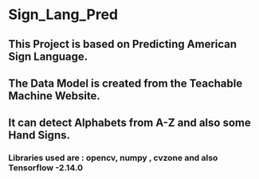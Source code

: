 # Sign_Lang_Pred
## This Project is based on Predicting American Sign Language.
## The Data  Model is created from the Teachable Machine Website.
## It can detect Alphabets from A-Z and also some Hand Signs.
### Libraries used are : opencv, numpy , cvzone and also Tensorflow -2.14.0  
